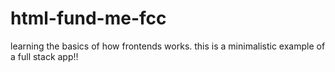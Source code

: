# html-fund-me-fcc

learning the basics of how frontends works.
this is a minimalistic example of a full stack app!!
